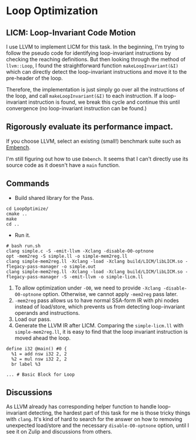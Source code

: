 # Loop Optimization

## LICM: Loop-Invariant Code Motion
I use LLVM to implement LICM for this task. In the beginning, I'm trying to follow the pseudo code for identifying loop-invariant instructions by checking the reaching definitions. But then looking through the method of `llvm::Loop`, I found the straightforward function `makeLoopInvariant(&I)` which can directly detect the loop-invariant instructions and move it to the pre-header of the loop. 

Therefore, the implementation is just simply go over all the instructions of the loop, and call `makeLoopInvariant(&I)` to each instruction. If a loop-invariant instruction is found, we break this cycle and continue this until convergence (no loop-invariant instruction can be found.)

## Rigorously evaluate its performance impact.
If you choose LLVM, select an existing (small!) benchmark suite such as [Embench](https://www.embench.org/).

I'm still figuring out how to use `Embench`. It seems that I can't directly use its source code as it doesn't have a `main` function. 


## Commands
- Build shared library for the Pass. 

```
cd LoopOptimize/
cmake ..
make
cd ..
```

- Run it. 

```
# bash run.sh
clang simple.c -S -emit-llvm -Xclang -disable-O0-optnone
opt -mem2reg -S simple.ll -o simple-mem2reg.ll
clang simple-mem2reg.ll -Xclang -load -Xclang build/LICM/libLICM.so -flegacy-pass-manager -o simple.out
clang simple-mem2reg.ll -Xclang -load -Xclang build/LICM/libLICM.so -flegacy-pass-manager -S -emit-llvm -o simple-licm.ll
```

1. To allow optimization under `-O0`, we need to provide `-Xclang -disable-O0-optnone` option. Otherwise, we cannot apply `-mem2reg` pass later. 
2. `-mem2reg` pass allows us to have normal SSA-form IR with phi nodes instead of load/store, which prevents us from detecting loop-invariant operands and instructions. 
3. Load our pass. 
4. Generate the LLVM IR after LICM. Comparing the `simple-licm.ll` with `simple-mem2reg.ll`, it is easy to find that the loop invariant instruction is moved ahead the loop. 

```
define i32 @main() #0 {
  %1 = add nsw i32 2, 2
  %2 = mul nsw i32 2, 2
  br label %3

... # Basic Block for Loop
```



## Discussions
As LLVM already has corresponding helper function to handle loop-invariant detecting, the hardest part of this task for me is those tricky things with `clang`. It's kind of hard to search for the answer on how to removing unexpected load/store and the necessary `disable-O0-optnone` option, until I see it on Zulip and discussions from others. 